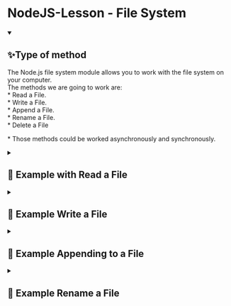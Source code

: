 # NodeJS-Lesson - File System

<details open="">
  <summary><h2>✨Type of method</h2></summary>
    <p dir="auto">
        The Node.js file system module allows you to work with the file system on your computer.
        <br>
        The methods we are going to work are:
        <br>
              * Read a File.
        <br>
              * Write a File.
        <br>
              * Append a File.
        <br>
              * Rename a File.
        <br>
              * Delete a File
    </p>
    <p>
        * Those methods could be worked asynchronously and synchronously.
    </p>
</details>

<details close="">
  <summary><h2>💪 Example with Read a File</h2></summary>
  <p dir="auto">
    
- [x] Create a new file, you can name it as "readme.js".
- [x] Now, we have to import the module 'fs', then add the next code:
```
var fs = require('fs');
```
- [x] There is two type of execution in NodeJS: Asynchronous and Synchronous
```
Asynchronous = means that NodeJS avoid blocking code, then the execution will be doing in background mode until it is accomplished.
Synchronous = means that NodeJS await the task will be accomplished, then the execution will resume.
```
- [x] Add the next section of code in order to read a file asynchronously:
```
//method tha works Asynchronously 
fs.readFile('resource/read.txt', (err, data) => {
	if (err) 
		throw err;
		
	console.log("Content 1 :  " + data);
});
```
- [x] Add the next section of code in order to read a file synchronously:
```
var filename = 'resource/read.txt'; //Name of the file to be read
var content = fs.readFileSync(filename);
console.log('Content : ' + content);
```
  
  ###### This example can be found in the repository <a href="https://github.com/EdwinCruz13/NodeJS-Lesson/blob/main/Day%203/readme.js">👓 Here</a>
  
  - [x] Execute the app using the terminal 'node readme.js', you will see the execution Asynchronously.
<img src="https://github.com/EdwinCruz13/NodeJS-Lesson/blob/main/Day%203/resource/readAsychronously.png?raw=true" width ="100%"/>

- [x] Execute the app using the terminal 'node readme.js', you will see the execution Synchronously.
<img src="https://github.com/EdwinCruz13/NodeJS-Lesson/blob/main/Day%203/resource/readSychronously.png?raw=true" width ="100%"/>
</details>



<details close="">
  <summary><h2>💪 Example Write a File</h2></summary>
  <p dir="auto">
    
- [x] Create a new file, you can name it as "writeme.js".
- [x] Now, we have to import the module 'fs', then add the next code:
```
var fs = require('fs');
```
- [x] There is two type of execution in NodeJS: Asynchronous and Synchronous
```
Asynchronous = means that NodeJS avoid blocking code, then the execution will be doing in background mode until it is accomplished.
Synchronous = means that NodeJS await the task will be accomplished, then the execution will resume.
```
- [x] Add the next section of code in order to write a file asynchronously (automatically, the file will be create in the path we define):
```
//the content that we have to write to
var content= "this is the content that I want to write";

//write the file using the content we made before
fs.writeFile('resource/writing_a_file.txt', content , (err) => {
	if (err) 
		throw err;
	console.log('It\'s saved!');
});
```
- [x] Add the next section of code in order to read a file synchronously:
```
var fs = require('fs');
var content = "We are writing this file synchronously using node.js";
fs.writeFileSync('resource/writing_a_file.txt', content);
console.log("File Written Successfully");
```
  
  ###### This example can be found in the repository <a href="https://github.com/EdwinCruz13/NodeJS-Lesson/blob/main/Day%203/writeme.js">👓 Here</a>
  
  - [x] Execute the app using the terminal 'node writeme.js', you will see the execution Asynchronously.
<img src="https://github.com/EdwinCruz13/NodeJS-Lesson/blob/main/Day%203/resource/writeAsychronously.png?raw=true" width ="100%"/>

- [x] Execute the app using the terminal 'node writeme.js', you will see the execution Synchronously.
<img src="https://github.com/EdwinCruz13/NodeJS-Lesson/blob/main/Day%203/resource/writeAsychronously.png?raw=true" width ="100%"/>
</details>





<details close="">
  <summary><h2>💪 Example Appending to a File</h2></summary>
  <p dir="auto">
    
- [x] Create a new file, you can name it as "appendme.js".
- [x] Now, we have to import the module 'fs', then add the next code:
```
var fs = require('fs');
```
- [x] There is two type of execution in NodeJS: Asynchronous and Synchronous
```
Asynchronous = means that NodeJS avoid blocking code, then the execution will be doing in background mode until it is accomplished.
Synchronous = means that NodeJS await the task will be accomplished, then the execution will resume.
```
- [x] Add the next section of code in order to write a file asynchronously (automatically, the file will be create in the path we define):
```
//use \n to jump to the next line
var appending = "\nThis data will be appended at the end of the file writeme.js";

fs.appendFile('resource/writing_a_file.txt', appending , (err) => {
	if(err) 
		throw err;
	console.log('Saved it');
});
```
- [x] Add the next section of code in order to read a file synchronously:
```
//file append operation in nodejs
var fs = require('fs');
var content = "\nThis data will be appended at the end of the file writing_a_file.txt";
fs.appendFileSync('resource/writing_a_file.txt', content);
console.log("File Appended Successfully");
```
  
  ###### This example can be found in the repository <a href="https://github.com/EdwinCruz13/NodeJS-Lesson/blob/main/Day%203/appendme.js">👓 Here</a>
  
  - [x] Execute the app using the terminal 'node appendme.js', you will see the execution Asynchronously or Synchronously.
<img src="https://github.com/EdwinCruz13/NodeJS-Lesson/blob/main/Day%203/resource/appendme.png?raw=true" width ="100%"/>

- [x] Now, check out the file located in the resource path, you will see the file has been modified at the end of the line.
<img src="https://github.com/EdwinCruz13/NodeJS-Lesson/blob/main/Day%203/resource/appendme2.png?raw=true" width ="100%"/>
</details>





<details close="">
  <summary><h2>💪 Example Rename a File</h2></summary>
  <p dir="auto">
    
- [x] Create a new file, you can name it as "renameme.js".
- [x] Now, we have to import the module 'fs', then add the next code:
```
var fs = require('fs');
```
- [x] There is two type of execution in NodeJS: Asynchronous and Synchronous
```
Asynchronous = means that NodeJS avoid blocking code, then the execution will be doing in background mode until it is accomplished.
Synchronous = means that NodeJS await the task will be accomplished, then the execution will resume.
```
- [x] Add the next section of code in order to write a file asynchronously (pd: if the file does not exists there will be a fatal error):
```
//you have to pass the Relative path of the file from the Current working directory.
fs.rename('resource/writing_a_file.txt', 'resource/new_file.txt', (err) => {
	if (err)
		throw err;
	console.log('File renamed successfully');
});
```
- [x] Add the next section of code in order to rename a file synchronously:
```
//you have to pass the Relative path of the file from the Current working directory.
fs.renameSync('resource/new_file.txt', 'resource/writing_a_file.txt');
console.log('File renamed successfully');
```
  
  ###### This example can be found in the repository <a href="https://github.com/EdwinCruz13/NodeJS-Lesson/blob/main/Day%203/renameme.js">👓 Here</a>
  
  - [x] Execute the app using the terminal 'node renameme.js', you will see the execution Asynchronously or Synchronously.
<img src="https://github.com/EdwinCruz13/NodeJS-Lesson/blob/main/Day%203/resource/renameme.png?raw=true" width ="100%"/>

- [x] Now, check out the file located in the resource path, you will see the file has been renamed by new_file.txt.
<img src="https://github.com/EdwinCruz13/NodeJS-Lesson/blob/main/Day%203/resource/renameme2.png?raw=true" width ="100%"/>
</details>



